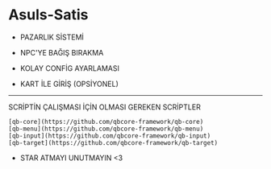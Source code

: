 # Asuls-Satis

* PAZARLIK SİSTEMİ

* NPC'YE BAĞIŞ BIRAKMA

* KOLAY CONFİG AYARLAMASI

* KART İLE GİRİŞ (OPSİYONEL)

 ------------------------------------------------

 SCRİPTİN ÇALIŞMASI İÇİN OLMASI GEREKEN SCRİPTLER

    [qb-core](https://github.com/qbcore-framework/qb-core)
    [qb-menu](https://github.com/qbcore-framework/qb-menu)
    [qb-input](https://github.com/qbcore-framework/qb-input)
    [qb-target](https://github.com/qbcore-framework/qb-target)

* STAR ATMAYI UNUTMAYIN <3
